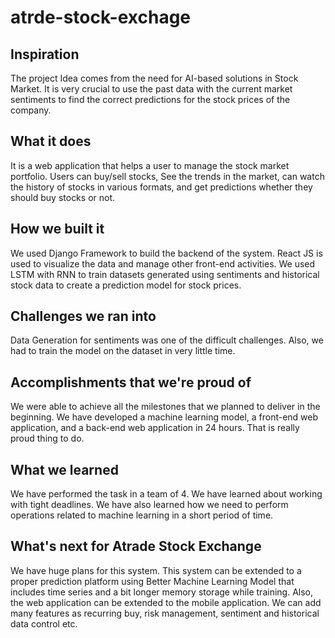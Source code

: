 # atrde-stock-exchage
## Inspiration
The project Idea comes from the need for AI-based solutions in Stock Market. It is very crucial to use the past data with the current market sentiments to find the correct predictions for the stock prices of the company.

## What it does
It is a web application that helps a user to manage the stock market portfolio. Users can buy/sell stocks, See the trends in the market, can watch the history of stocks in various formats, and get predictions whether they should buy stocks or not.

## How we built it
We used Django Framework to build the backend of the system. React JS is used to visualize the data and manage other front-end activities. We used LSTM with RNN to train datasets generated using sentiments and historical stock data to create a prediction model for stock prices.

## Challenges we ran into
Data Generation for sentiments was one of the difficult challenges. Also, we had to train the model on the dataset in very little time.

## Accomplishments that we're proud of
We were able to achieve all the milestones that we planned to deliver in the beginning. We have developed a machine learning model, a front-end web application, and a back-end web application in 24 hours. That is really proud thing to do.

## What we learned
We have performed the task in a team of 4. We have learned about working with tight deadlines. We have also learned how we need to perform operations related to machine learning in a short period of time. 

## What's next for Atrade Stock Exchange
We have huge plans for this system. This system can be extended to a proper prediction platform using Better Machine Learning Model that includes time series and a bit longer memory storage while training. Also, the web application can be extended to the mobile application. We can add many features as recurring buy, risk management, sentiment and historical data control etc. 
